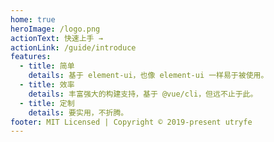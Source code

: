 ```yaml
---
home: true
heroImage: /logo.png
actionText: 快速上手 →
actionLink: /guide/introduce
features:
  - title: 简单
    details: 基于 element-ui，也像 element-ui 一样易于被使用。
  - title: 效率
    details: 丰富强大的构建支持，基于 @vue/cli，但远不止于此。
  - title: 定制
    details: 要实用，不折腾。
footer: MIT Licensed | Copyright © 2019-present utryfe
---
```

